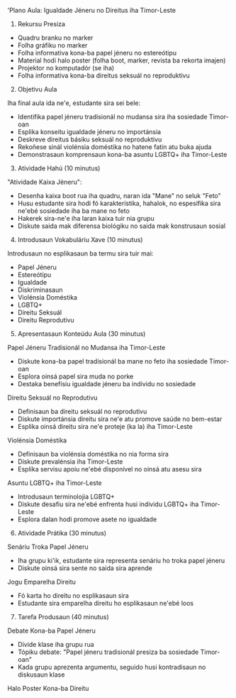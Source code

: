 'Plano Aula: Igualdade Jéneru no Direitus iha Timor-Leste

1. Rekursu Presiza

- Quadru branku no marker
- Folha gráfiku no marker
- Folha informativa kona-ba papel jéneru no estereótipu
- Material hodi halo poster (folha boot, marker, revista ba rekorta imajen)
- Projektor no komputadór (se iha)
- Folha informativa kona-ba direitus seksuál no reproduktivu

2. Objetivu Aula

Iha final aula ida ne'e, estudante sira sei bele:
- Identifika papel jéneru tradisionál no mudansa sira iha sosiedade Timor-oan
- Esplika konseitu igualdade jéneru no importánsia
- Deskreve direitus básiku seksuál no reproduktivu
- Rekoñese sinál violénsia doméstika no hatene fatin atu buka ajuda
- Demonstrasaun komprensaun kona-ba asuntu LGBTQ+ iha Timor-Leste

3. Atividade Hahú (10 minutus)

"Atividade Kaixa Jéneru":
- Desenha kaixa boot rua iha quadru, naran ida "Mane" no seluk "Feto"
- Husu estudante sira hodi fó karakterístika, hahalok, no espesifika sira ne'ebé sosiedade iha ba mane no feto
- Hakerek sira-ne'e iha laran kaixa tuir nia grupu
- Diskute saida mak diferensa biológiku no saida mak konstrusaun sosial

4. Introdusaun Vokabuláriu Xave (10 minutus)

Introdusaun no esplikasaun ba termu sira tuir mai:
- Papel Jéneru
- Estereótipu
- Igualdade
- Diskriminasaun
- Violénsia Doméstika
- LGBTQ+
- Direitu Seksuál
- Direitu Reprodutivu

5. Apresentasaun Konteúdu Aula (30 minutus)

Papel Jéneru Tradisionál no Mudansa iha Timor-Leste
- Diskute kona-ba papel tradisionál ba mane no feto iha sosiedade Timor-oan
- Esplora oinsá papel sira muda no porke
- Destaka benefísiu igualdade jéneru ba individu no sosiedade

Direitu Seksuál no Reprodutivu
- Definisaun ba direitu seksuál no reprodutivu
- Diskute importánsia direitu sira ne'e atu promove saúde no bem-estar
- Esplika oinsá direitu sira ne'e proteje (ka la) iha Timor-Leste

Violénsia Doméstika
- Definisaun ba violénsia doméstika no nia forma sira
- Diskute prevalénsia iha Timor-Leste
- Esplika servisu apoiu ne'ebé disponível no oinsá atu asesu sira

Asuntu LGBTQ+ iha Timor-Leste
- Introdusaun terminolojia LGBTQ+
- Diskute desafiu sira ne'ebé enfrenta husi individu LGBTQ+ iha Timor-Leste
- Esplora dalan hodi promove asete no igualdade

6. Atividade Prátika (30 minutus)

Senáriu Troka Papel Jéneru
- Iha grupu ki'ik, estudante sira representa senáriu ho troka papel jéneru
- Diskute oinsá sira sente no saida sira aprende

Jogu Emparelha Direitu
- Fó karta ho direitu no esplikasaun sira
- Estudante sira emparelha direitu ho esplikasaun ne'ebé loos

7. Tarefa Produsaun (40 minutus)

Debate Kona-ba Papel Jéneru
- Divide klase iha grupu rua
- Tópiku debate: "Papel jéneru tradisionál presiza ba sosiedade Timor-oan"
- Kada grupu aprezenta argumentu, seguido husi kontradisaun no diskusaun klase

Halo Poster Kona-ba Direitu
